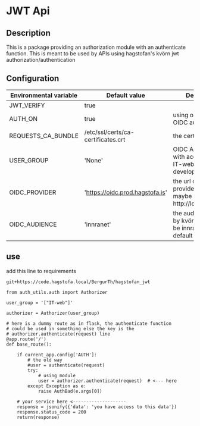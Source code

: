 # JWT Api

## Description

This is a package providing an authorization module with an authenticate function.
This is meant to be used by APIs using hagstofan's kvörn jwt authorization/authentication
## Configuration

| Environmental variable | Default value                      | Description                                                                    | neccesary |
|------------------------|------------------------------------|--------------------------------------------------------------------------------|-----------|
| JWT_VERIFY             | true                               |                                                                                |     no    |
| AUTH_ON                | true                               | using our internal OIDC auth ?                                                 |     no    |
| REQUESTS_CA_BUNDLE     | /etc/ssl/certs/ca-certificates.crt | the certificates                                                               |    yes    |
| USER_GROUP             | 'None'                             | OIDC AD usergroup with access (set to IT-web for development only)             |    yes    |
| OIDC_PROVIDER       	 | 'https://oidc.prod.hagstofa.is'    | the url of the OIDC provider, for dev e.g. maybe http://localhost:8080         |     no    |
| OIDC_AUDIENCE          | 'innranet'                         | the audience used by kvörn seems to be innranet, so use default                |     no    |


## use
add this line to requirements
```
git+https://code.hagstofa.local/BergurTh/hagstofan_jwt
```
```
from auth_utils.auth import Authorizer

user_group = '["IT-web"]'

authorizer = Authorizer(user_group)

# here is a dummy route as in flask, the authenticate function
# could be used in something else the key is the
# authorizer.authenticate(request) line
@app.route('/')
def base_route():

    if current_app.config['AUTH']:
        # the old way
        #user = authenticate(request)
        try:
            # using module
            user = authorizer.authenticate(request)  # <--- here
        except Exception as e:
            raise AuthBad(e.args[0])

    # your service here <--------------------
    response = jsonify({'data': 'you have access to this data'})
    response.status_code = 200
    return(response)
```